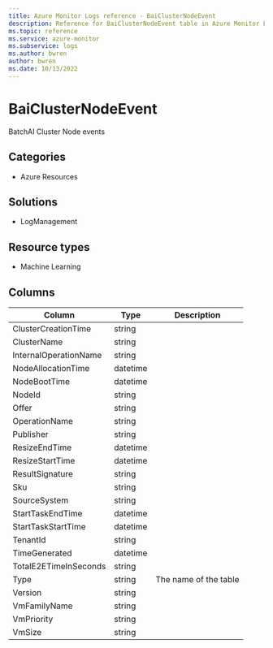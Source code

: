 ```yaml
---
title: Azure Monitor Logs reference - BaiClusterNodeEvent
description: Reference for BaiClusterNodeEvent table in Azure Monitor Logs.
ms.topic: reference
ms.service: azure-monitor
ms.subservice: logs
ms.author: bwren
author: bwren
ms.date: 10/13/2022
---
```


# BaiClusterNodeEvent

 BatchAI Cluster Node events

## Categories

- Azure Resources
## Solutions

- LogManagement
## Resource types

- Machine Learning




## Columns

| Column | Type | Description |
| --- | --- | --- |
| ClusterCreationTime | string |  |
| ClusterName | string |  |
| InternalOperationName | string |  |
| NodeAllocationTime | datetime |  |
| NodeBootTime | datetime |  |
| NodeId | string |  |
| Offer | string |  |
| OperationName | string |  |
| Publisher | string |  |
| ResizeEndTime | datetime |  |
| ResizeStartTime | datetime |  |
| ResultSignature | string |  |
| Sku | string |  |
| SourceSystem | string |  |
| StartTaskEndTime | datetime |  |
| StartTaskStartTime | datetime |  |
| TenantId | string |  |
| TimeGenerated | datetime |  |
| TotalE2ETimeInSeconds | string |  |
| Type | string | The name of the table |
| Version | string |  |
| VmFamilyName | string |  |
| VmPriority | string |  |
| VmSize | string |  |

